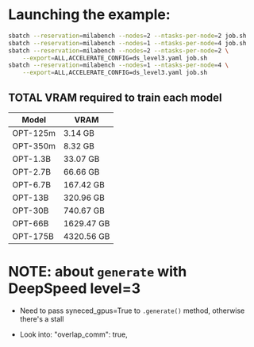 
# Launching the example:


```bash
sbatch --reservation=milabench --nodes=2 --ntasks-per-node=2 job.sh
sbatch --reservation=milabench --nodes=1 --ntasks-per-node=4 job.sh
sbatch --reservation=milabench --nodes=2 --ntasks-per-node=2 \
    --export=ALL,ACCELERATE_CONFIG=ds_level3.yaml job.sh
sbatch --reservation=milabench --nodes=1 --ntasks-per-node=4 \
    --export=ALL,ACCELERATE_CONFIG=ds_level3.yaml job.sh
```


## TOTAL VRAM required to train each model

| Model    | VRAM       |
| -------- | ---------- |
| OPT-125m | 3.14 GB    |
| OPT-350m | 8.32 GB    |
| OPT-1.3B | 33.07 GB   |
| OPT-2.7B | 66.66 GB   |
| OPT-6.7B | 167.42 GB  |
| OPT-13B  | 320.96 GB  |
| OPT-30B  | 740.67 GB  |
| OPT-66B  | 1629.47 GB |
| OPT-175B | 4320.56 GB |

# NOTE: about `generate` with DeepSpeed level=3
- Need to pass syneced_gpus=True to `.generate()` method, otherwise there's a stall
  

- Look into: "overlap_comm": true,